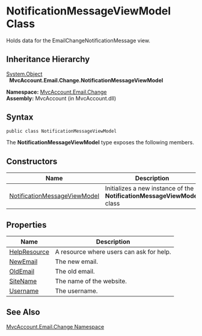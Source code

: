 NotificationMessageViewModel Class
==================================
Holds data for the EmailChangeNotificationMessage view.


Inheritance Hierarchy
---------------------
[System.Object][1]  
  **MvcAccount.Email.Change.NotificationMessageViewModel**  

**Namespace:** [MvcAccount.Email.Change][2]  
**Assembly:** MvcAccount (in MvcAccount.dll)

Syntax
------

```csharp
public class NotificationMessageViewModel
```

The **NotificationMessageViewModel** type exposes the following members.


Constructors
------------

Name                              | Description                                                              
--------------------------------- | ------------------------------------------------------------------------ 
[NotificationMessageViewModel][3] | Initializes a new instance of the **NotificationMessageViewModel** class 


Properties
----------

Name              | Description                              
----------------- | ---------------------------------------- 
[HelpResource][4] | A resource where users can ask for help. 
[NewEmail][5]     | The new email.                           
[OldEmail][6]     | The old email.                           
[SiteName][7]     | The name of the website.                 
[Username][8]     | The username.                            


See Also
--------
[MvcAccount.Email.Change Namespace][2]  

[1]: http://msdn.microsoft.com/en-us/library/e5kfa45b
[2]: ../README.md
[3]: _ctor.md
[4]: HelpResource.md
[5]: NewEmail.md
[6]: OldEmail.md
[7]: SiteName.md
[8]: Username.md